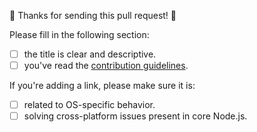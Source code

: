 🎉 Thanks for sending this pull request! 🎉

Please fill in the following section:
  - [ ] the title is clear and descriptive.
  - [ ] you've read the [contribution guidelines](https://github.com/bcoe/awesome-cross-platform-nodejs/blob/master/contributing.md).

If you're adding a link, please make sure it is:
  - [ ] related to OS-specific behavior.
  - [ ] solving cross-platform issues present in core Node.js.

